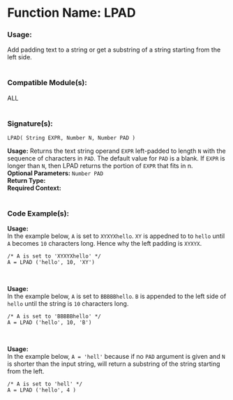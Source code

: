 # Function Name: LPAD

### Usage:
Add padding text to a string or get a substring of a string starting from the left side.
<br><br>

### Compatible Module(s):
ALL
<br><br>

### Signature(s):

```
LPAD( String EXPR, Number N, Number PAD )
```
**Usage:** Returns the text string operand `EXPR` left-padded to length `N` with the sequence of characters in `PAD`. The default value for `PAD` is a blank. If `EXPR` is longer than `N`, then LPAD returns the portion of `EXPR` that fits in n.
<br>
**Optional Parameters:** `Number PAD`<br>
**Return Type:**<br>
**Required Context:**<br>
<br>

### Code Example(s):
**Usage:**<br>
In the example below, `A` is set to `XYXYXhello`. `XY` is appedned to to `hello` until `A` becomes `10` characters long. Hence why the left padding is `XYXYX`.
```
/* A is set to 'XYXYXhello' */
A = LPAD ('hello', 10, 'XY')
```
<br>

**Usage:**<br>
In the example below, `A` is set to `BBBBBhello`. `B` is appended to the left side of `hello` until the string is `10` characters long.
```
/* A is set to 'BBBBBhello' */
A = LPAD ('hello', 10, 'B')
```
<br>

**Usage:**<br>
In the example below, `A = 'hell'` because if no `PAD` argument is given and `N` is shorter than the input string, will return a substring of the string starting from the left.
```
/* A is set to 'hell' */
A = LPAD ('hello', 4 )
```